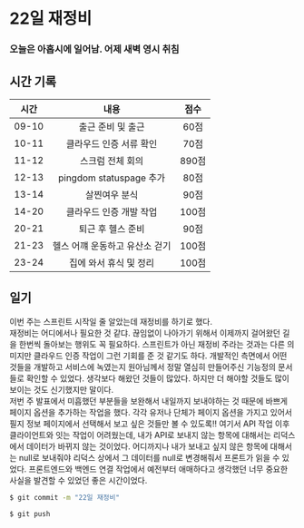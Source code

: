 # 22일 재정비

### 오늘은 아홉시에 일어남. 어제 새벽 영시 취침

## 시간 기록 

|시간|내용|점수|
|:-:|:-:|:-:|
|09-10|출근 준비 및 출근|60점|
|10-11|클라우드 인증 서류 확인|70점|
|11-12|스크럼 전체 회의|890점|
|12-13|pingdom statuspage 추가|80점|
|13-14|살찐여우 분식|90점|
|14-20|클라우드 인증 개발 작업|100점|
|20-21|퇴근 후 헬스 준비|90점|
|21-23|헬스 어꺠 운동하고 유산소 걷기|100점|
|23-24|집에 와서 휴식 및 정리|100점|

## 일기
이번 주는 스프린트 시작일 줄 알았는데 재정비를 하기로 했다.  
재정비는 어디에서나 필요한 것 같댜. 끊임없이 나아가기 위해서 이제까지 걸어왔던 길을 한번씩 돌아보는 행위도 꼭 필요하다. 
스프린트가 아닌 재정비 주라는 것과는 다른 의미지만 클라우드 인증 작업이 그런 기회를 준 것 같기도 하다. 개발적인 측면에서 어떤 것들을 개발하고 서비스에 녹였는지 원아님께서 정말 열심히 만들어주신 기능정의 문서들로 확인할 수 있었다. 생각보다 해왔던 것들이 많았다. 하지만 더 해야할 것들도 많이 보이는 것도 신기했지만 말이다.  
저번 주 발표에서 미흡했던 부분들을 보완해서 내일까지 보내야하는 것 때문에 바쁘게 페이지 옵션을 추가하는 작업을 했다. 각각 유저나 단체가 페이지 옵션을 가지고 있어서 필지 정보 페이지에서 선택해서 보고 싶은 것들만 볼 수 있도록!! 여기서 API 작업 이후 클라이언트와 잇는 작업이 어려웠는데, 내가 API로 보내지 않는 항목에 대해서는 리덕스에서 데이터가 바뀌지 않는 것이었다. 어디까지나 내가 보내고 싶지 않은 항목에 대해서는  null로 보내줘야 리덕스 상에서 그 데이터를 null로 변경해줘서 프론트가 읽을 수 있었다. 프론트엔드와 백엔드 연결 작업에서 예전부터 애매하다고 생각했던 너무 중요한 사실을 발견할 수 있었던 좋은 시간이었다.

```bash
$ git commit -m "22일 재정비"

$ git push
```